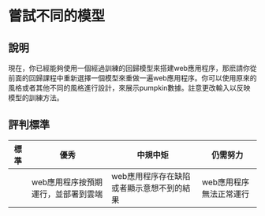 # 嘗試不同的模型

## 說明

現在，你已經能夠使用一個經過訓練的回歸模型來搭建web應用程序，那麽請你從前面的回歸課程中重新選擇一個模型來重做一遍web應用程序。你可以使用原來的風格或者其他不同的風格進行設計，來展示pumpkin數據。註意更改輸入以反映模型的訓練方法。


## 評判標準

| 標準                   | 優秀                                                 | 中規中矩                                                  |  仍需努力                      |
| -------------------------- | --------------------------------------------------------- | --------------------------------------------------------- | -------------------------------------- |
| | web應用程序按預期運行，並部署到雲端 | web應用程序存在缺陷或者顯示意想不到的結果 | web應用程序無法正常運行 |
